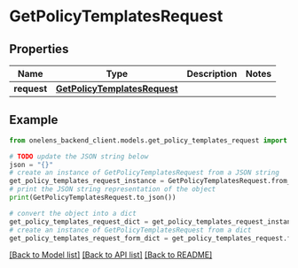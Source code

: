 # GetPolicyTemplatesRequest


## Properties

Name | Type | Description | Notes
------------ | ------------- | ------------- | -------------
**request** | [**GetPolicyTemplatesRequest**](GetPolicyTemplatesRequest.md) |  | 

## Example

```python
from onelens_backend_client.models.get_policy_templates_request import GetPolicyTemplatesRequest

# TODO update the JSON string below
json = "{}"
# create an instance of GetPolicyTemplatesRequest from a JSON string
get_policy_templates_request_instance = GetPolicyTemplatesRequest.from_json(json)
# print the JSON string representation of the object
print(GetPolicyTemplatesRequest.to_json())

# convert the object into a dict
get_policy_templates_request_dict = get_policy_templates_request_instance.to_dict()
# create an instance of GetPolicyTemplatesRequest from a dict
get_policy_templates_request_form_dict = get_policy_templates_request.from_dict(get_policy_templates_request_dict)
```
[[Back to Model list]](../README.md#documentation-for-models) [[Back to API list]](../README.md#documentation-for-api-endpoints) [[Back to README]](../README.md)


